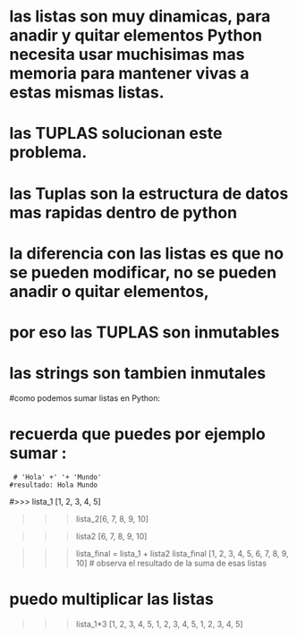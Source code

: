 
# las listas son muy dinamicas, para anadir y quitar elementos Python necesita usar muchisimas mas memoria para mantener vivas a estas mismas listas. 
# las TUPLAS solucionan este problema.
# las Tuplas son la estructura de datos mas rapidas dentro de python
# la diferencia con las listas es que no se pueden modificar, no se pueden anadir o quitar elementos, 
# por eso las TUPLAS son inmutables
# las strings son tambien inmutales

#como podemos sumar listas en Python: 
# recuerda que puedes por ejemplo sumar :
     # 'Hola' +' '+ 'Mundo'
    #resultado: Hola Mundo

#>>> lista_1
[1, 2, 3, 4, 5]
>>> lista_2[6, 7, 8, 9, 10]

>>> lista2
[6, 7, 8, 9, 10]

>>> lista_final = lista_1 + lista2
>>> lista_final
[1, 2, 3, 4, 5, 6, 7, 8, 9, 10] # observa el resultado de la suma de esas listas
>>>

# puedo multiplicar las listas
>>> lista_1*3
[1, 2, 3, 4, 5, 1, 2, 3, 4, 5, 1, 2, 3, 4, 5]

